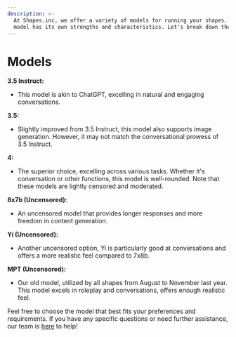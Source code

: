 ```yaml
---
description: >-
  At Shapes.inc, we offer a variety of models for running your shapes. Each
  model has its own strengths and characteristics. Let's break down the options:
---
```


# Models



**3.5 Instruct:**

* This model is akin to ChatGPT, excelling in natural and engaging conversations.

**3.5:**

* Slightly improved from 3.5 Instruct, this model also supports image generation. However, it may not match the conversational prowess of 3.5 Instruct.

**4:**

* The superior choice, excelling across various tasks. Whether it's conversation or other functions, this model is well-rounded. Note that these models are lightly censored and moderated.

**8x7b (Uncensored):**

* An uncensored model that provides longer responses and more freedom in content generation.

**Yi (Uncensored):**

* Another uncensored option, Yi is particularly good at conversations and offers a more realistic feel compared to 7x8b.

**MPT (Uncensored):**&#x20;

* Our old model, utilized by all shapes from August to November last year. This model excels in roleplay and conversations, offers enough realistic feel.

Feel free to choose the model that best fits your preferences and requirements. If you have any specific questions or need further assistance, our team is [here](https://discord.gg/shapes) to help!
